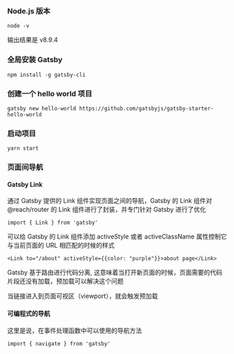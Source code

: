 ### Node.js 版本

```
node -v
```

输出结果是 v8.9.4

### 全局安装 Gatsby

```
npm install -g gatsby-cli
```

### 创建一个 hello world 项目

```
gatsby new hello-world https://github.com/gatsbyjs/gatsby-starter-hello-world
```

### 启动项目

```
yarn start
```

### 页面间导航

#### Gatsby Link

通过 Gatsby 提供的 Link 组件实现页面之间的导航，Gatsby 的 Link 组件对 @reach/router 的 Link 组件进行了封装，并专门针对 Gatsby 进行了优化

```
import { Link } from 'gatsby'
```

可以给 Gatsby 的 Link 组件添加 activeStyle 或者 activeClassName 属性控制它与当前页面的 URL 相匹配的时候的样式

```
<Link to="/about" activeStyle={{color: "purple"}}>about page</Link>
```

Gatsby 基于路由进行代码分离, 这意味着当打开新页面的时候，页面需要的代码片段还没有加载，预加载可以解决这个问题

当链接进入到页面可视区（viewport），就会触发预加载

#### 可编程式的导航

这里是说，在事件处理函数中可以使用的导航方法

```
import { navigate } from 'gatsby'
```
